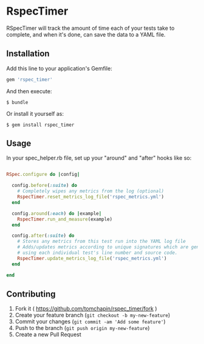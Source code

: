 # RspecTimer

RSpecTimer will track the amount of time each of your tests take to complete,
and when it's done, can save the data to a YAML file.

## Installation

Add this line to your application's Gemfile:

```ruby
gem 'rspec_timer'
```

And then execute:

    $ bundle

Or install it yourself as:

    $ gem install rspec_timer

## Usage

In your spec_helper.rb file, set up your "around" and "after" hooks like so:

```ruby

RSpec.configure do |config|

  config.before(:suite) do
    # Completely wipes any metrics from the log (optional)
    RspecTimer.reset_metrics_log_file('rspec_metrics.yml')
  end

  config.around(:each) do |example|
    RspecTimer.run_and_measure(example)
  end

  config.after(:suite) do
    # Stores any metrics from this test run into the YAML log file
    # Adds/updates metrics according to unique signatures which are generated
    # using each individual test's line number and source code.
    RspecTimer.update_metrics_log_file('rspec_metrics.yml')
  end

end

```

## Contributing

1. Fork it ( https://github.com/tomchapin/rspec_timer/fork )
2. Create your feature branch (`git checkout -b my-new-feature`)
3. Commit your changes (`git commit -am 'Add some feature'`)
4. Push to the branch (`git push origin my-new-feature`)
5. Create a new Pull Request
